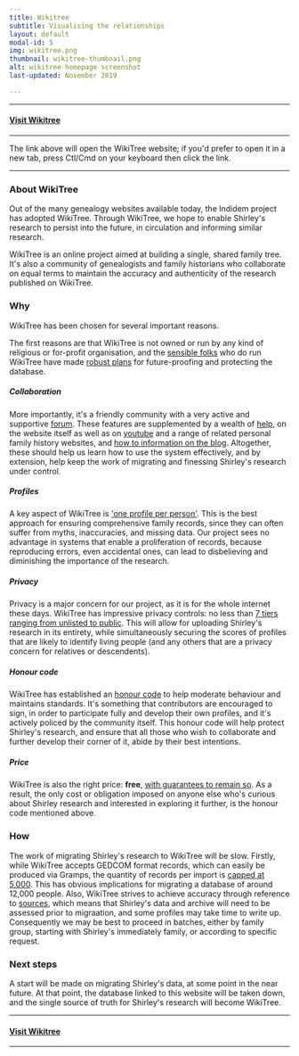 ```yaml
---
title: Wikitree
subtitle: Visualising the relationships
layout: default
modal-id: 5
img: wikitree.png
thumbnail: wikitree-thumbnail.png
alt: wikitree homepage screenshot
last-updated: November 2019

---
```


***
#### [Visit Wikitree](https://www.wikitree.com/)
***

The link above will open the WikiTree website; if you'd prefer to open it in a new tab, press Ctl/Cmd on your keyboard then click the link.

---

### About WikiTree

Out of the many genealogy websites available today, the Indidem project has adopted WikiTree. Through WikiTree, we hope to enable Shirley's research to persist into the future, in circulation and informing similar research.

WikiTree is an online project aimed at building a single, shared family tree. It's also a community of genealogists and family historians who collaborate on equal terms to maintain the accuracy and authenticity of the research published on WikiTree.

### Why

WikiTree has been chosen for several important reasons.

The first reasons are that WikiTree is not owned or run by any kind of religious or for-profit organisation, and the [sensible folks](https://www.wikitree.com/wiki/Help:WikiTree_Team) who do run WikiTree have made [robust plans](https://www.wikitree.com/wiki/Help:Protecting_Our_Shared_Tree) for future-proofing and protecting the database.

##### Collaboration

More importantly, it's a friendly community with a very active and supportive [forum](https://www.wikitree.com/g2g/). These features are supplemented by a wealth of [help](https://www.wikitree.com/wiki/Help:How_to_Use_WikiTree), on the website itself as well as on [youtube](https://www.youtube.com/playlist?list=PLEqK4ICkQWXSKJksGv3vx_XQjAHZzU2Qn) and a range of related personal family history websites, and [how to information on the blog](https://www.wikitree.com/blog/category/wikitree-how-to/). Altogether, these should help us learn how to use the system effectively, and by extension, help keep the work of migrating and finessing Shirley's research under control.

##### Profiles

A key aspect of WikiTree is ['one profile per person'](https://www.wikitree.com/wiki/Help:Collaboration#Collaboration_means_one_profile_for_every_individual). This is the best approach for ensuring comprehensive family records, since they can often suffer from myths, inaccuracies, and missing data. Our project sees no advantage in systems that enable a proliferation of records, because reproducing errors, even accidental ones, can lead to disbelieving and diminishing the importance of the research.

##### Privacy

Privacy is a major concern for our project, as it is for the whole internet these days. WikiTree has impressive privacy controls: no less than [7 tiers ranging from unlisted to public](https://www.wikitree.com/wiki/Help:Privacy). This will allow for uploading Shirley's research in its entirety, while simultaneously securing the scores of profiles that are likely to identify living people (and any others that are a privacy concern for relatives or descendents).

##### Honour code

WikiTree has established an [honour code](https://www.wikitree.com/wiki/Special:Honor_Code) to help moderate behaviour and maintains standards. It's something that contributors are encouraged to sign, in order to participate fully and develop their own profiles, and it's actively policed by the community itself. This honour code will help protect Shirley's research, and ensure that all those who wish to collaborate and further develop their corner of it, abide by their best intentions.

##### Price

WikiTree is also the right price: **free**, [with guarantees to remain so](https://www.wikitree.com/wiki/Help:The_Free_Family_Tree). As a result, the only cost or obligation imposed on anyone else who's curious about Shirley research and interested in exploring it further, is the honour code mentioned above.

### How

The work of migrating Shirley's research to WikiTree will be slow. Firstly, while WikiTree accepts GEDCOM format records, which can easily be produced via Gramps, the quantity of records per import is [capped at 5,000](https://www.wikitree.com/wiki/Help:Splitting_a_GEDCOM). This has obvious implications for migrating a database of around 12,000 people. Also, WikiTree strives to achieve accuracy through reference to [sources](https://www.wikitree.com/wiki/Help:Sources), which means that Shirley's data and archive will need to be assessed prior to migraation, and some profiles may take time to write up. Consequently we may be best to proceed in batches, either by family group, starting with Shirley's immediately family, or according to specific request.

### Next steps

A start will be made on migrating Shirley's data, at some point in the near future. At that point, the database linked to this website will be taken down, and the single source of truth for Shirley's research will become WikiTree.

***
#### [Visit Wikitree](https://www.wikitree.com/)
***
